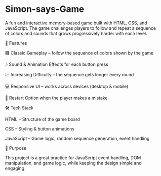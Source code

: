 # Simon-says-Game
A fun and interactive memory-based game built with HTML, CSS, and JavaScript. The game challenges players to follow and repeat a sequence of colors and sounds that grows progressively harder with each level.

🚀 Features

🟩 Classic Gameplay – follow the sequence of colors shown by the game

🎶 Sound & Animation Effects for each button press

📈 Increasing Difficulty – the sequence gets longer every round

💻 Responsive UI – works across devices (desktop & mobile)

🔄 Restart Option when the player makes a mistake

🛠️ Tech Stack

HTML – Structure of the game board

CSS – Styling & button animations

JavaScript – Game logic, random sequence generation, event handling

🎯 Purpose

This project is a great practice for JavaScript event handling, DOM manipulation, and game logic, while keeping the design simple and engaging.
